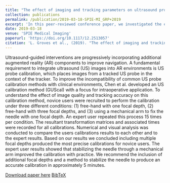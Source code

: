```yaml
---
title: "The effect of imaging and tracking parameters on ultrasound probe calibration robustness"
collection: publications
permalink: /publication/2019-03-18-SPIE-MI_GRP+2019
excerpt: 'In this peer-reviewed conference paper, we investigated the effect of ultrasound imaging and spatial tracking parameters on ultrasound probe calibration robustness.'
date: 2019-03-18
venue: 'SPIE Medical Imaging'
paperurl: 'https://doi.org/10.1117/12.2513057'
citation: 'L. Groves et al., (2019). "The effect of imaging and tracking parameters on ultrasound probe calibration robustness"; in <i>SPIE Medical Imaging: Image-Guided Procedures, Robotic Interventions, and Modeling</i>, 109510X, pp. 231-241.'
---
```


Ultrasound-guided interventions are progressively incorporating additional augmented reality (AR) components to improve navigation. A fundamental requirement to integrate ultrasound (US) images into AR environments is US probe calibration, which places images from a tracked US probe in the context of the tracker. To improve the incompatibility of common US probe calibration methods with clinical environments, Chen et al. developed an US calibration method (GUScal) with a focus for intraoperative application. To understand the effect of image quality and tracking accuracy on this calibration method, novice users were recruited to perform the calibration under three different conditions: (1) free-hand with one focal depth, (2) free-hand with three focal depths, and (3) using a mechanical arm to fix the needle with one focal depth. An expert user repeated this process 15 times per condition. The resultant transformation matrices and associated times were recorded for all calibrations. Numerical and visual analysis was conducted to compare the users calibrations results to each other and to the expert results. Based on our results we concluded including multiple focal depths produced the most precise calibrations for novice users. The expert user results showed that stabilizing the needle through a mechanical arm improved the calibration with practice. We recommend the inclusion of additional focal depths and a method to stabilize the needle to produce an accurate calibration in approximately 5 minutes.

[Download paper here](https://doi.org/10.1117/12.2513057) [BibTeX](./../files/bibtex/GRP+2019.bib)